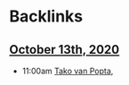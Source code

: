 
# Backlinks
## [October 13th, 2020](<October 13th, 2020.md>)
- 11:00am [Tako van Popta](<Tako van Popta.md>),

